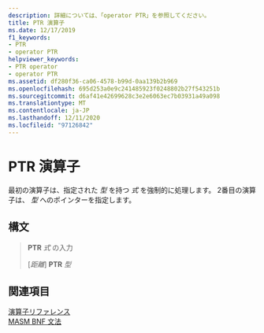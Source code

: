 ```yaml
---
description: 詳細については、「operator PTR」を参照してください。
title: PTR 演算子
ms.date: 12/17/2019
f1_keywords:
- PTR
- operator PTR
helpviewer_keywords:
- PTR operator
- operator PTR
ms.assetid: df280f36-ca06-4578-b99d-0aa139b2b969
ms.openlocfilehash: 695d253a0e9c241485923f0248802b27f543251b
ms.sourcegitcommit: d6af41e42699628c3e2e6063ec7b03931a49a098
ms.translationtype: MT
ms.contentlocale: ja-JP
ms.lasthandoff: 12/11/2020
ms.locfileid: "97126842"
---
```

# <a name="operator-ptr"></a>PTR 演算子

最初の演算子は、指定された *型* を持つ *式* を強制的に処理します。 2番目の演算子は、 *型* へのポインターを指定します。

## <a name="syntax"></a>構文

>  **PTR** *式* の入力
>
> \[*距離*] **PTR** *型*

## <a name="see-also"></a>関連項目

[演算子リファレンス](operators-reference.md)\
[MASM BNF 文法](masm-bnf-grammar.md)

